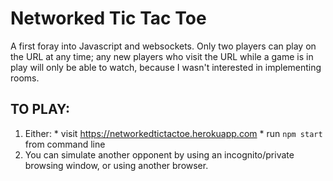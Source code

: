 # Networked Tic Tac Toe

A first foray into Javascript and websockets. Only two players can play on the URL at any time; any new players who visit the URL while a game is in play will only be able to watch, because I wasn't interested in implementing rooms.

## TO PLAY:
  1. Either:
  	* visit https://networkedtictactoe.herokuapp.com
  	* run `npm start` from command line
  2. You can simulate another opponent by using an incognito/private browsing window, or using another browser.

